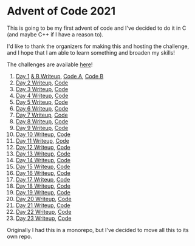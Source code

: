 # Advent of Code 2021

This is going to be my first advent of code and I've decided to do it in C (and maybe C++ if I have a reason to).

I'd like to thank the organizers for making this and hosting the challenge, and I hope that I am able to learn something and broaden my skills!

The challenges are available [here](https://adventofcode.com/2021/)!

01. [Day 1](./Day%201%20A/README.md) [& B Writeup](./Day%201%20B/README.md), [Code A](./Day%201%20A/day1A.c), [Code B](./Day%201%20B/day1B.c)
02. [Day 2 Writeup](./Day%202/README.md), [Code](./Day%202/day2.c)
03. [Day 3 Writeup](./Day%203/README.md), [Code](./Day%203/day3.c)
04. [Day 4 Writeup](./Day%204/README.md), [Code](./Day%204/day4.c)
05. [Day 5 Writeup](./Day%205/README.md), [Code](./Day%205/day5.c)
06. [Day 6 Writeup](./Day%206/README.md), [Code](./Day%206/day6.c)
07. [Day 7 Writeup](./Day%207/README.md), [Code](./Day%207/day7.c)
08. [Day 8 Writeup](./Day%208/README.md), [Code](./Day%208/day8.c)
09. [Day 9 Writeup](./Day%209/README.md), [Code](./Day%209/day9.c)
10. [Day 10 Writeup](./Day%2010/README.md), [Code](./Day%2010/day10.c)
11. [Day 11 Writeup](./Day%2011/README.md), [Code](./Day%2011/day11.c)
12. [Day 12 Writeup](./Day%2012/README.md), [Code](./Day%2012/day12.c)
13. [Day 13 Writeup](./Day%2013/README.md), [Code](./Day%2013/day13.c)
14. [Day 14 Writeup](./Day%2014/README.md), [Code](./Day%2014/day14.c)
15. [Day 15 Writeup](./Day%2015/README.md), [Code](./Day%2015/day15.c)
16. [Day 16 Writeup](./Day%2016/README.md), [Code](./Day%2016/day16.c)
17. [Day 17 Writeup](./Day%2017/README.md), [Code](./Day%2017/day17.c)
18. [Day 18 Writeup](./Day%2018/README.md), [Code](./Day%2018/day18.c)
19. [Day 19 Writeup](./Day%2019/README.md), [Code](./Day%2019/day19.c)
20. [Day 20 Writeup](./Day%2020/README.md), [Code](./Day%2020/day20.c)
21. [Day 21 Writeup](./Day%2021/README.md), [Code](./Day%2021/day21.c)
22. [Day 22 Writeup](./Day%2022/README.md), [Code](./Day%2022/day22.c)
23. [Day 23 Writeup](./Day%2023/README.md), [Code](./Day%2023/day23.c)

Originally I had this in a monorepo, but I've decided to move all this to its own repo.

